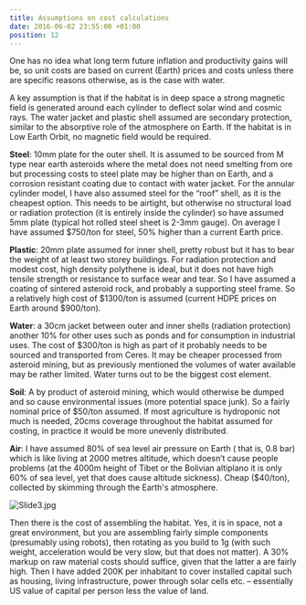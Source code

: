 ```yaml
---
title: Assumptions on cost calculations
date: 2016-06-02 23:55:00 +01:00
position: 12
---
```


One has no idea what long term future inflation and productivity gains will be, so unit costs are based on current (Earth) prices and costs unless there are specific reasons otherwise, as is the case with water.

A key assumption is that if the habitat is in deep space a strong magnetic field is generated around each cylinder to deflect solar wind and cosmic rays. The water jacket and plastic shell assumed are secondary protection, similar to the absorptive role of the atmosphere on Earth. If the habitat is in Low Earth Orbit, no magnetic field would be required. 

**Steel**: 10mm plate for the outer shell. It is assumed to be sourced from M type near earth asteroids where the metal does not need smelting from ore but processing costs to steel plate may be higher than on Earth, and a corrosion resistant coating due to contact with water jacket. For the annular cylinder model, I have also assumed steel for the “roof” shell, as it is the cheapest option. This needs to be airtight, but otherwise no structural load or radiation protection (it is entirely inside the cylinder) so have assumed 5mm plate (typical hot rolled steel sheet is 2-3mm gauge). On average I have assumed $750/ton for steel, 50% higher than a current Earth price. 

**Plastic**: 20mm plate assumed for inner shell, pretty robust but it has to bear the weight of at least two storey buildings. For radiation protection and modest cost, high density polythene is ideal, but it does not have high tensile strength or resistance to surface wear and tear. So I have assumed a coating of sintered asteroid rock, and probably a supporting steel frame. So a relatively high cost of $1300/ton is assumed (current HDPE prices on Earth around $900/ton). 

**Water**: a 30cm jacket between outer and inner shells (radiation protection) another 10% for other uses such as ponds and for consumption in industrial uses. The cost of $300/ton is high as part of it probably needs to be sourced and transported from Ceres. It may be cheaper processed from asteroid mining, but as previously mentioned the volumes of water available may be rather limited. Water turns out to be the biggest cost element.   

**Soil**: A by product of asteroid mining, which would otherwise be dumped and so cause environmental issues (more potential space junk). So a fairly nominal price of $50/ton assumed. If most agriculture is hydroponic not much is needed, 20cms coverage throughout the habitat assumed for costing, in practice it would be more unevenly distributed. 

**Air**: I have assumed 80% of sea level air pressure on Earth ( that is, 0.8 bar) which is like living at 2000 metres altitude, which doesn’t cause people problems (at the 4000m height of Tibet or the Bolivian altiplano it is only 60% of sea level, yet that does cause altitude sickness). Cheap ($40/ton), collected by skimming through the Earth's atmosphere. 

![Slide3.jpg](/uploads/Slide3.jpg)

Then there is the cost of assembling the habitat. Yes, it is in space, not a great environment, but you are assembling fairly simple components (presumably using robots), then rotating as you build to 1g (with such weight, acceleration would be very slow, but that does not matter). A 30% markup on raw material costs should suffice, given that the latter a are fairly high. Then I have added 200K per inhabitant to cover installed capital such as housing, living infrastructure, power through solar cells etc. – essentially US value of capital per person less the value of land.
